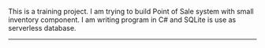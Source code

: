 This is a training project. I am trying to build Point of Sale system with small inventory component.
I am writing program in C# and SQLite is use as serverless database.  
______________________________________________________

